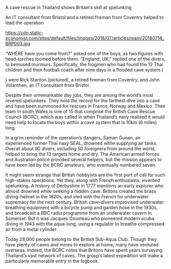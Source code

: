 A cave rescue in Thailand shows Britain’s skill at spelunking

An IT consultant from Bristol and a retired fireman from Coventry helped to lead the operation

https://cdn.static-economist.com/sites/default/files/images/2018/07/articles/main/20180714_BRP003.jpg

“WHERE have you come from?” asked one of the boys, as two figures with head-torches loomed before them. “England, UK,” replied one of the divers, to bemused murmurs. Specifically, the frogmen who had found the 12 Thai children and their football coach after nine days in a flooded cave system (

) were Rick Stanton (pictured), a retired fireman from Coventry, and John Volanthen, an IT consultant from Bristol.

Despite their unremarkable day jobs, they are among the world’s most revered spelunkers. They hold the record for the farthest dive into a cave and have been summoned for rescues in France, Norway and Mexico. Their team in south Wales is one of 15 that comprise the British Cave Rescue Council (BCRC), which was called in when Thailand’s navy realised it would need help to locate the boys within a cave system that is 10km (6 miles) long.

In a grim reminder of the operation’s dangers, Saman Gunan, an experienced former Thai navy SEAL, drowned while supplying air tanks. Overall about 90 divers, including 50 foreigners from around the world, helped to bring the 13 targets home and dry. The American armed forces and Australian police provided several helpers, but the mission appears to have been led by the BCRC amateurs, who eventually numbered seven.

It might seem strange that British hobbyists are the first port of call for such high-stakes operations. Yet they, along with French enthusiasts, invented spelunking. A history of Derbyshire in 1777 mentions an early explorer who almost drowned while seeking a hidden cave. Britons created the brass diving-helmet in the 1820s, and vied with the French for underwater supremacy for the next century. British cave-divers improvised underwater breathing equipment with a bicycle pump and garden hose in the 1930s, and broadcast a BBC radio programme from an underwater cavern in Somerset. But it was Jacques Cousteau who pioneered modern scuba diving in 1943 with the aqua-lung, using a regulator to breathe compressed air from a metal cylinder.

Today 28,000 people belong to the British Sub-Aqua Club. Though they have plenty of caves and mines to explore at home, many have ventured overseas. Indeed, the BCRC notes that Britons have spent years surveying Thailand’s vast network of caves. The group’s latest expedition will make a particularly memorable entry in the logbook.